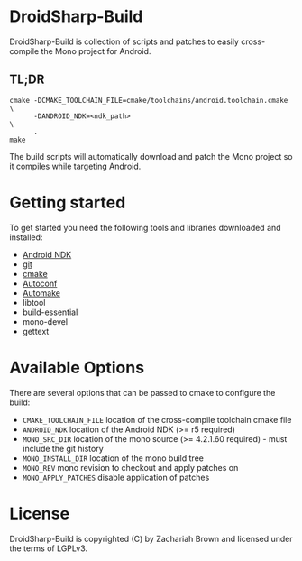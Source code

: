# DroidSharp-Build

DroidSharp-Build is collection of scripts and patches to easily cross-compile the Mono project for Android.

## TL;DR

    cmake -DCMAKE_TOOLCHAIN_FILE=cmake/toolchains/android.toolchain.cmake \
          -DANDROID_NDK=<ndk_path>                                        \
          .
    make

The build scripts will automatically download and patch the Mono project so it compiles while targeting Android.

# Getting started

To get started you need the following tools and libraries downloaded and installed:
* [Android NDK](http://developer.android.com/ndk/downloads/index.html)
* [git](https://git-scm.com/)
* [cmake](https://cmake.org)
* [Autoconf](http://www.gnu.org/software/autoconf/autoconf.html)
* [Automake](https://www.gnu.org/software/automake/)
* libtool
* build-essential
* mono-devel
* gettext

# Available Options

There are several options that can be passed to cmake to configure the build:
* ```CMAKE_TOOLCHAIN_FILE``` location of the cross-compile toolchain cmake file
* ```ANDROID_NDK``` location of the Android NDK (>= r5 required)
* ```MONO_SRC_DIR``` location of the mono source (>= 4.2.1.60 required) - must include the git history
* ```MONO_INSTALL_DIR``` location of the mono build tree
* ```MONO_REV``` mono revision to checkout and apply patches on
* ```MONO_APPLY_PATCHES``` disable application of patches

# License

DroidSharp-Build is copyrighted (C) by Zachariah Brown and licensed under the terms of LGPLv3.
